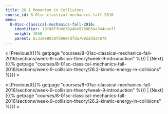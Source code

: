 ```yaml
---
title: 26.1 Momentum in Collisions
course_id: 8-01sc-classical-mechanics-fall-2016
menu:
  8-01sc-classical-mechanics-fall-2016:
    identifier: 18f46ffbbe76a46e978065aa344ceef1
    weight: 1630
    parent: bc33ee80c8fd90e4dfda7092ddd24879
---
```

« [Previous]({{% getpage "courses/8-01sc-classical-mechanics-fall-2016/sections/week-9-collision-theory/week-9-introduction" %}}) | [Next]({{% getpage "courses/8-01sc-classical-mechanics-fall-2016/sections/week-9-collision-theory/26.2-kinetic-energy-in-collisions" %}}) »

« [Previous]({{% getpage "courses/8-01sc-classical-mechanics-fall-2016/sections/week-9-collision-theory/week-9-introduction" %}}) | [Next]({{% getpage "courses/8-01sc-classical-mechanics-fall-2016/sections/week-9-collision-theory/26.2-kinetic-energy-in-collisions" %}}) »